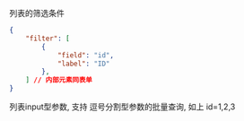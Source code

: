 列表的筛选条件
```json
{
	"filter": [
 		{
            "field": "id",
            "label": "ID"
        },
	] // 内部元素同表单
}
```

列表input型参数, 支持 逗号分割型参数的批量查询, 如上 id=1,2,3